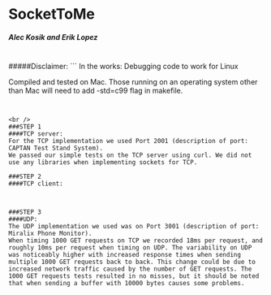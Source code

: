 # SocketToMe
##### Alec Kosik and Erik Lopez
<br />
#####Disclaimer:
```
In the works: Debugging code to work for Linux

Compiled and tested on Mac.
Those running on an operating system other than Mac will need to add -std=c99 flag in makefile.

```


<br />
###STEP 1 
####TCP server:
For the TCP implementation we used Port 2001 (description of port: CAPTAN Test Stand System).
We passed our simple tests on the TCP server using curl. We did not use any libraries when implementing sockets for TCP.

###STEP 2
####TCP client:



###STEP 3
####UDP:
The UDP implementation we used was on Port 3001 (description of port: Miralix Phone Monitor).
When timing 1000 GET requests on TCP we recorded 18ms per request, and roughly 10ms per request when timing on UDP. The variability on UDP was noticeably higher with increased response times when sending multiple 1000 GET requests back to back. This change could be due to increased network traffic caused by the number of GET requests. The 1000 GET requests tests resulted in no misses, but it should be noted that when sending a buffer with 10000 bytes causes some problems.
